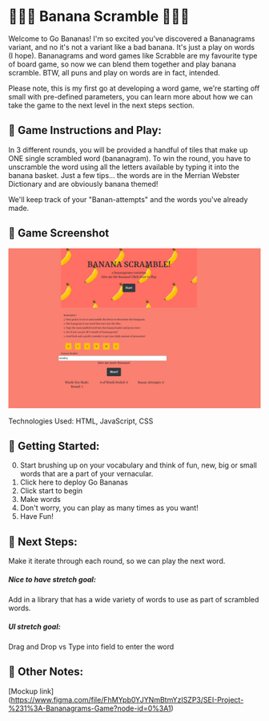 # :banana::banana::banana: Banana Scramble :banana::banana::banana:

Welcome to Go Bananas! I'm so excited you've discovered a Bananagrams variant, and no it's not a variant like a bad banana. It's just a play on words (I hope). Bananagrams and word games like Scrabble are my favourite type of board game, so now we can blend them together and play banana scramble. BTW, all puns and play on words are in fact, intended.  

Please note, this is my first go at developing a word game, we're starting off small with pre-defined parameters, you can learn more about how we can take the game to the next level in the next steps section. 

## :banana: Game Instructions and Play: 
In 3 different rounds, you will be provided a handful of tiles that make up ONE single scrambled word (bananagram). To win the round, you have to unscramble the word using all the letters available by typing it into the banana basket. Just a few tips... the words are in the Merrian Webster Dictionary and are obviously banana themed! 

We'll keep track of your "Banan-attempts" and the words you've already made. 

## :banana: Game Screenshot
![alt text](https://github.com/kitkatcode10/gobananagrams/blob/main/assets/Game%20Screenshot.JPG?raw=true)


Technologies Used: HTML, JavaScript, CSS 

## :banana: Getting Started: 
0. Start brushing up on your vocabulary and think of fun, new, big or small words that are a part of your vernacular. 
1. Click here to deploy Go Bananas
2. Click start to begin 
3. Make words
4. Don't worry, you can play as many times as you want!
5. Have Fun! 

## :banana: Next Steps: 
Make it iterate through each round, so we can play the next word. 

##### Nice to have stretch goal: 
Add in a library that has a wide variety of words to use as part of scrambled words. 

##### UI stretch goal:
Drag and Drop vs Type into field to enter the word 

## :banana: Other Notes: 
[Mockup link] (https://www.figma.com/file/FhMYpb0YJYNmBtmYzISZP3/SEI-Project-%231%3A-Bananagrams-Game?node-id=0%3A1)

